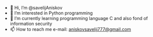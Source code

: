 - 👋 Hi, I’m @savelijAniskov
- 👀 I’m interested in Python programming 
- 🌱 I’m currently learning programming language C and also fond of information security
- 📫 How to reach me e-mail: aniskovsavelij777@gmail.com

<!---
savelijAniskov/savelijAniskov is a ✨ special ✨ repository because its `README.md` (this file) appears on your GitHub profile.
You can click the Preview link to take a look at your changes.
--->
